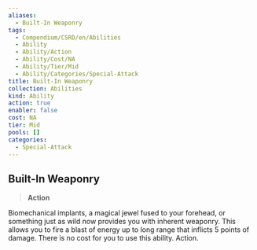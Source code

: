 ```yaml
---
aliases:
  - Built-In Weaponry
tags:
  - Compendium/CSRD/en/Abilities
  - Ability
  - Ability/Action
  - Ability/Cost/NA
  - Ability/Tier/Mid
  - Ability/Categories/Special-Attack
title: Built-In Weaponry
collection: Abilities
kind: Ability
action: true
enabler: false
cost: NA
tier: Mid
pools: []
categories:
  - Special-Attack
---
```

## Built-In Weaponry    
>**Action**  
    
Biomechanical implants, a magical jewel fused to your forehead, or something just as wild now provides you with inherent weaponry. This allows you to fire a blast of energy up to long range that inflicts 5 points of damage. There is no cost for you to use this ability. Action.